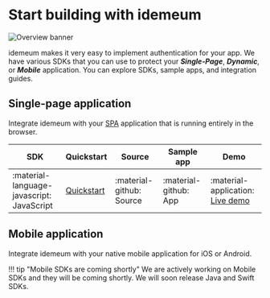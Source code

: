 # Start building with idemeum

![Overview banner](/assets/SDK/overview-banner.png)

idemeum makes it very easy to implement authentication for your app. We have various SDKs that you can use to protect your ***Single-Page***, ***Dynamic***, or ***Mobile*** application. You can explore SDKs, sample apps, and integration guides. 

## Single-page application
Integrate idemeum with your [SPA](https://en.wikipedia.org/wiki/Single-page_application) application that is running entirely in the browser. 

|   SDK    | Quickstart  | Source  |   Sample app    | Demo  |
| -------- | ------ |------ |------ |------ |
| :material-language-javascript: JavaScript | [Quickstart](/reference/js-quickstart/) | :material-github: Source | :material-github: App | :material-application: [Live demo](https://jsdemo.idemeum.com) | 


## Mobile application
Integrate idemeum with your native mobile application for iOS or Android.

!!! tip "Mobile SDKs are coming shortly"
   	We are actively working on Mobile SDKs and they will be coming shortly. We will soon release Java and Swift SDKs. 
	


	







